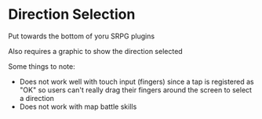 # Direction Selection

Put towards the bottom of yoru SRPG plugins

Also requires a graphic to show the direction selected



Some things to note:

- Does not work well with touch input (fingers) since a tap is registered as "OK" so users can't really drag their fingers around the screen to select a direction
- Does not work with map battle skills
